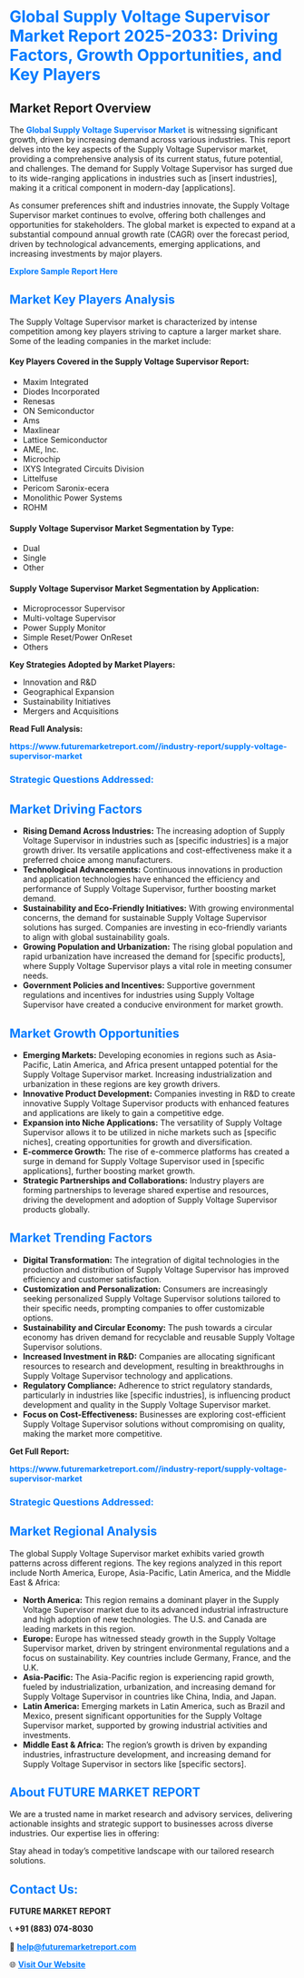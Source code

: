 <h1 style="color: #007BFF;">Global Supply Voltage Supervisor Market Report 2025-2033: Driving Factors, Growth Opportunities, and Key Players</h1>

<section id="overview">
<h2>Market Report Overview</h2>
<p>The <a href="https://www.futuremarketreport.com//industry-report/supply-voltage-supervisor-market" style="color: #007BFF; text-decoration: none;"><strong>Global Supply Voltage Supervisor Market</strong></a> is witnessing significant growth, driven by increasing demand across various industries. This report delves into the key aspects of the Supply Voltage Supervisor market, providing a comprehensive analysis of its current status, future potential, and challenges. The demand for Supply Voltage Supervisor has surged due to its wide-ranging applications in industries such as [insert industries], making it a critical component in modern-day [applications].</p>
<p>As consumer preferences shift and industries innovate, the Supply Voltage Supervisor market continues to evolve, offering both challenges and opportunities for stakeholders. The global market is expected to expand at a substantial compound annual growth rate (CAGR) over the forecast period, driven by technological advancements, emerging applications, and increasing investments by major players.</p>
</section>

<section id="overview">
<p><a href="https://www.futuremarketreport.com//request-sample/reportId=81479" style="color: #007BFF; text-decoration: none;"><strong>Explore Sample Report Here</strong></a></p>
</section>

<section id="key-players">
<h2 style="color: #007BFF;">Market Key Players Analysis</h2>
<p>The Supply Voltage Supervisor market is characterized by intense competition among key players striving to capture a larger market share. Some of the leading companies in the market include:</p>
<h4>Key Players Covered in the Supply Voltage Supervisor Report:</h4>
<ul><li>Maxim Integrated</li><li>Diodes Incorporated</li><li>Renesas</li><li>ON Semiconductor</li><li>Ams</li><li>Maxlinear</li><li>Lattice Semiconductor</li><li>AME, Inc.</li><li>Microchip</li><li>IXYS Integrated Circuits Division</li><li>Littelfuse</li><li>Pericom Saronix-ecera</li><li>Monolithic Power Systems</li><li>ROHM</li></ul>
<h4>Supply Voltage Supervisor Market Segmentation by Type:</h4>
<ul><li>Dual</li><li>Single</li><li>Other</li></ul>

<h4>Supply Voltage Supervisor Market Segmentation by Application:</h4>
<ul><li>Microprocessor Supervisor</li><li>Multi-voltage Supervisor</li><li>Power Supply Monitor</li><li>Simple Reset/Power OnReset</li><li>Others</li></ul>
<p><strong>Key Strategies Adopted by Market Players:</strong></p>
<ul>
<li>Innovation and R&D</li>
<li>Geographical Expansion</li>
<li>Sustainability Initiatives</li>
<li>Mergers and Acquisitions</li>
</ul>
</section>

<section>
<p><strong>Read Full Analysis: </strong></p><a href="https://www.futuremarketreport.com//industry-report/supply-voltage-supervisor-market" style="color: #007BFF; text-decoration: none;"><strong>https://www.futuremarketreport.com//industry-report/supply-voltage-supervisor-market</strong></a>
<h3 style="color: #007BFF;">Strategic Questions Addressed:</h3>
</section>

<section id="driving-factors">
<h2 style="color: #007BFF;">Market Driving Factors</h2>
<ul>
<li><strong>Rising Demand Across Industries:</strong> The increasing adoption of Supply Voltage Supervisor in industries such as [specific industries] is a major growth driver. Its versatile applications and cost-effectiveness make it a preferred choice among manufacturers.</li>
<li><strong>Technological Advancements:</strong> Continuous innovations in production and application technologies have enhanced the efficiency and performance of Supply Voltage Supervisor, further boosting market demand.</li>
<li><strong>Sustainability and Eco-Friendly Initiatives:</strong> With growing environmental concerns, the demand for sustainable Supply Voltage Supervisor solutions has surged. Companies are investing in eco-friendly variants to align with global sustainability goals.</li>
<li><strong>Growing Population and Urbanization:</strong> The rising global population and rapid urbanization have increased the demand for [specific products], where Supply Voltage Supervisor plays a vital role in meeting consumer needs.</li>
<li><strong>Government Policies and Incentives:</strong> Supportive government regulations and incentives for industries using Supply Voltage Supervisor have created a conducive environment for market growth.</li>
</ul>
</section>

<section id="growth-opportunities">
<h2 style="color: #007BFF;">Market Growth Opportunities</h2>
<ul>
<li><strong>Emerging Markets:</strong> Developing economies in regions such as Asia-Pacific, Latin America, and Africa present untapped potential for the Supply Voltage Supervisor market. Increasing industrialization and urbanization in these regions are key growth drivers.</li>
<li><strong>Innovative Product Development:</strong> Companies investing in R&D to create innovative Supply Voltage Supervisor products with enhanced features and applications are likely to gain a competitive edge.</li>
<li><strong>Expansion into Niche Applications:</strong> The versatility of Supply Voltage Supervisor allows it to be utilized in niche markets such as [specific niches], creating opportunities for growth and diversification.</li>
<li><strong>E-commerce Growth:</strong> The rise of e-commerce platforms has created a surge in demand for Supply Voltage Supervisor used in [specific applications], further boosting market growth.</li>
<li><strong>Strategic Partnerships and Collaborations:</strong> Industry players are forming partnerships to leverage shared expertise and resources, driving the development and adoption of Supply Voltage Supervisor products globally.</li>
</ul>
</section>

<section id="trending-factors">
<h2 style="color: #007BFF;">Market Trending Factors</h2>
<ul>
<li><strong>Digital Transformation:</strong> The integration of digital technologies in the production and distribution of Supply Voltage Supervisor has improved efficiency and customer satisfaction.</li>
<li><strong>Customization and Personalization:</strong> Consumers are increasingly seeking personalized Supply Voltage Supervisor solutions tailored to their specific needs, prompting companies to offer customizable options.</li>
<li><strong>Sustainability and Circular Economy:</strong> The push towards a circular economy has driven demand for recyclable and reusable Supply Voltage Supervisor solutions.</li>
<li><strong>Increased Investment in R&D:</strong> Companies are allocating significant resources to research and development, resulting in breakthroughs in Supply Voltage Supervisor technology and applications.</li>
<li><strong>Regulatory Compliance:</strong> Adherence to strict regulatory standards, particularly in industries like [specific industries], is influencing product development and quality in the Supply Voltage Supervisor market.</li>
<li><strong>Focus on Cost-Effectiveness:</strong> Businesses are exploring cost-efficient Supply Voltage Supervisor solutions without compromising on quality, making the market more competitive.</li>
</ul>
</section>

<section>
<p><strong>Get Full Report: </strong></p><a href="https://www.futuremarketreport.com//industry-report/supply-voltage-supervisor-market" style="color: #007BFF; text-decoration: none;"><strong>https://www.futuremarketreport.com//industry-report/supply-voltage-supervisor-market</strong></a>
<h3 style="color: #007BFF;">Strategic Questions Addressed:</h3>
</section>


<section id="regional-analysis">
<h2 style="color: #007BFF;">Market Regional Analysis</h2>
<p>The global Supply Voltage Supervisor market exhibits varied growth patterns across different regions. The key regions analyzed in this report include North America, Europe, Asia-Pacific, Latin America, and the Middle East & Africa:</p>
<ul>
<li><strong>North America:</strong> This region remains a dominant player in the Supply Voltage Supervisor market due to its advanced industrial infrastructure and high adoption of new technologies. The U.S. and Canada are leading markets in this region.</li>
<li><strong>Europe:</strong> Europe has witnessed steady growth in the Supply Voltage Supervisor market, driven by stringent environmental regulations and a focus on sustainability. Key countries include Germany, France, and the U.K.</li>
<li><strong>Asia-Pacific:</strong> The Asia-Pacific region is experiencing rapid growth, fueled by industrialization, urbanization, and increasing demand for Supply Voltage Supervisor in countries like China, India, and Japan.</li>
<li><strong>Latin America:</strong> Emerging markets in Latin America, such as Brazil and Mexico, present significant opportunities for the Supply Voltage Supervisor market, supported by growing industrial activities and investments.</li>
<li><strong>Middle East & Africa:</strong> The region’s growth is driven by expanding industries, infrastructure development, and increasing demand for Supply Voltage Supervisor in sectors like [specific sectors].</li>
</ul>
</section>

<footer>
<h2 style="color: #007BFF;">About FUTURE MARKET REPORT</h2>
<p>We are a trusted name in market research and advisory services, delivering actionable insights and strategic support to businesses across diverse industries. Our expertise lies in offering:</p>

<p>Stay ahead in today’s competitive landscape with our tailored research solutions.</p>

<h2 style="color: #007BFF;">Contact Us:</h2>
<p><strong>FUTURE MARKET REPORT</strong></p>
<p>📞 <strong>+91 (883) 074-8030</strong></p>
<p>📧 <strong><a href="mailto:help@futuremarketreport.com" style="color: #007BFF;">help@futuremarketreport.com</a></strong></p>
<p>🌐 <strong><a href="https://www.futuremarketreport.com/" style="color: #007BFF;">Visit Our Website</a></strong></p>
</footer>
